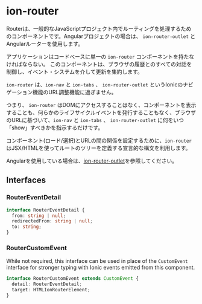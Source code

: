 # ion-router

Routerは、一般的なJavaScriptプロジェクト内でルーティングを処理するためのコンポーネントです。Angularプロジェクトの場合は、 `ion-router-outlet` とAngularルーターを使用します。

アプリケーションはコードベースに単一の `ion-router` コンポーネントを持たなければならない。
このコンポーネントは、ブラウザの履歴とのすべての対話を制御し、イベント・システムを介して更新を集約します。

`ion-router` は、`ion-nav` と `ion-tabs` 、 `ion-router-outlet` というIonicのナビゲーション機能のURL調整機能に過ぎません。

つまり、 `ion-router` はDOMにアクセスすることはなく、コンポーネントを表示することも、何らかのライフサイクルイベントを発行することもなく、ブラウザのURLに基づいて、`ion-nav` と `ion-tabs` 、 `ion-router-outlet`  に何をいつ「show」すべきかを指示するだけです。

コンポーネント(ロード/選択)とURLの間の関係を設定するために、`ion-router` はJSX/HTMLを使ってルートのツリーを定義する宣言的な構文を利用します。

Angularを使用している場合は、[ion-router-outlet](../router-outlet)を参照してください。


## Interfaces

### RouterEventDetail

```typescript
interface RouterEventDetail {
  from: string | null;
  redirectedFrom: string | null;
  to: string;
}
```

### RouterCustomEvent

While not required, this interface can be used in place of the `CustomEvent` interface for stronger typing with Ionic events emitted from this component.

```typescript
interface RouterCustomEvent extends CustomEvent {
  detail: RouterEventDetail;
  target: HTMLIonRouterElement;
}
```
